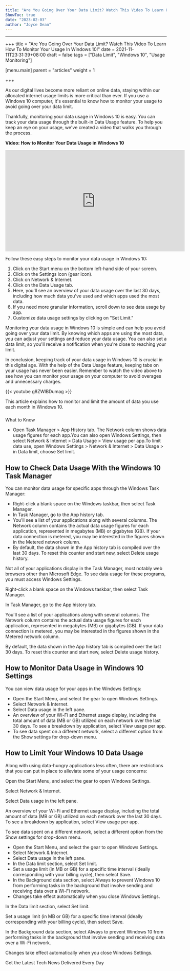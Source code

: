 ```yaml
---
title: "Are You Going Over Your Data Limit? Watch This Video To Learn How To Monitor Your Usage In Windows 10!"
ShowToc: true 
date: "2023-02-03"
author: "Joyce Dean"
---
```

*****
+++
title = "Are You Going Over Your Data Limit? Watch This Video To Learn How To Monitor Your Usage In Windows 10!"
date = 2021-11-11T23:31:39+08:00
draft = false
tags = ["Data Limit", "Windows 10", "Usage Monitoring"]

[menu.main]
  parent = "articles"
  weight = 1

+++

As our digital lives become more reliant on online data, staying within our allocated internet usage limits is more critical than ever. If you use a Windows 10 computer, it's essential to know how to monitor your usage to avoid going over your data limit.

Thankfully, monitoring your data usage in Windows 10 is easy. You can track your data usage through the built-in Data Usage feature. To help you keep an eye on your usage, we've created a video that walks you through the process.

**Video: How to Monitor Your Data Usage in Windows 10**

<iframe width="560" height="315" src="https://www.youtube.com/embed/TJos0aAONpY" title="YouTube video player" frameborder="0" allow="accelerometer; autoplay; clipboard-write; encrypted-media; gyroscope; picture-in-picture" allowfullscreen></iframe>

Follow these easy steps to monitor your data usage in Windows 10:

1. Click on the Start menu on the bottom left-hand side of your screen.
2. Click on the Settings icon (gear icon).
3. Click on Network & Internet.
4. Click on the Data Usage tab.
5. Here, you'll see an overview of your data usage over the last 30 days, including how much data you've used and which apps used the most data.
6. If you need more granular information, scroll down to see data usage by app.
7. Customize data usage settings by clicking on "Set Limit."

Monitoring your data usage in Windows 10 is simple and can help you avoid going over your data limit. By knowing which apps are using the most data, you can adjust your settings and reduce your data usage. You can also set a data limit, so you'll receive a notification when you're close to reaching your limit.

In conclusion, keeping track of your data usage in Windows 10 is crucial in this digital age. With the help of the Data Usage feature, keeping tabs on your usage has never been easier. Remember to watch the video above to see how you can monitor your usage on your computer to avoid overages and unnecessary charges.

{{< youtube g8ZWlBDumag >}} 




This article explains how to monitor and limit the amount of data you use each month in Windows 10.

 
### 
What to Know
 
- Open Task Manager > App History tab. The Network column shows data usage figures for each app.You can also open Windows Settings, then select Network & Internet > Data Usage > View usage per app.To limit data use, open Windows Settings > Network & Internet > Data Usage > in Data limit, choose Set limit.

 
##   How to Check Data Usage With the Windows 10 Task Manager  
 

You can monitor data usage for specific apps through the Windows Task Manager:

 
- Right-click a blank space on the Windows taskbar, then select Task Manager.
 - In Task Manager, go to the App history tab.
 - You'll see a list of your applications along with several columns. The Network column contains the actual data usage figures for each application, represented in megabytes (MB) or gigabytes (GB). If your data connection is metered, you may be interested in the figures shown in the Metered network column.
 - By default, the data shown in the App history tab is compiled over the last 30 days. To reset this counter and start new, select Delete usage history.

 

Not all of your applications display in the Task Manager, most notably web browsers other than Microsoft Edge. To see data usage for these programs, you must access Windows Settings.

 

Right-click a blank space on the Windows taskbar, then select Task Manager.

 

In Task Manager, go to the App history tab.

 

You'll see a list of your applications along with several columns. The Network column contains the actual data usage figures for each application, represented in megabytes (MB) or gigabytes (GB). If your data connection is metered, you may be interested in the figures shown in the Metered network column.

 
By default, the data shown in the App history tab is compiled over the last 30 days. To reset this counter and start new, select Delete usage history.
 
##   How to Monitor Data Usage in Windows 10 Settings  
 

You can view data usage for your apps in the Windows Settings:

 
- Open the Start Menu, and select the gear to open Windows Settings.
 - Select Network & Internet.
 - Select Data usage in the left pane.
 - An overview of your Wi-Fi and Ethernet usage display, including the total amount of data (MB or GB) utilized on each network over the last 30 days. To see a breakdown by application, select View usage per app.
 - To see data spent on a different network, select a different option from the Show settings for drop-down menu.

 
##   How to Limit Your Windows 10 Data Usage  
 

Along with using data-hungry applications less often, there are restrictions that you can put in place to alleviate some of your usage concerns:

 

Open the Start Menu, and select the gear to open Windows Settings.

 

Select Network & Internet.

 

Select Data usage in the left pane.

 

An overview of your Wi-Fi and Ethernet usage display, including the total amount of data (MB or GB) utilized on each network over the last 30 days. To see a breakdown by application, select View usage per app.

 
To see data spent on a different network, select a different option from the Show settings for drop-down menu.
 
- Open the Start Menu, and select the gear to open Windows Settings.
 - Select Network & Internet.
 - Select Data usage in the left pane.
 - In the Data limit section, select Set limit.
 - Set a usage limit (in MB or GB) for a specific time interval (ideally corresponding with your billing cycle), then select Save.
 - In the Background data section, select Always to prevent Windows 10 from performing tasks in the background that involve sending and receiving data over a Wi-Fi network.
 - Changes take effect automatically when you close Windows Settings.

 

In the Data limit section, select Set limit.

 

Set a usage limit (in MB or GB) for a specific time interval (ideally corresponding with your billing cycle), then select Save. 

 

In the Background data section, select Always to prevent Windows 10 from performing tasks in the background that involve sending and receiving data over a Wi-Fi network.

 
Changes take effect automatically when you close Windows Settings.
 

Get the Latest Tech News Delivered Every Day




